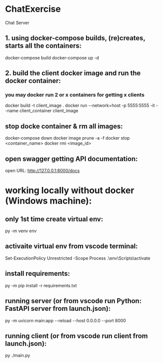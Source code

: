 # ChatExercise
Chat Server

## 1. using docker-compose builds, (re)creates, starts all the containers:
docker-compose build
docker-compose up -d

## 2. build the client docker image and run the docker container:
### you may docker run 2 or x containers for getting x clients
docker build -t client_image .
docker run --network=host -p 5555:5555 -it --name client_container client_image  

## stop docke container & rm all images:
docker-compose down
docker image prune -a -f
docker stop <container_name>
docker rmi <image_id>

## open swagger getting API documentation:
open URL: http://127.0.0.1:8000/docs

# working locally without docker (Windows  machine):

## only 1st time create virtual env:
py -m venv env

## activaite virtual env from vscode terminal:
Set-ExecutionPolicy Unrestricted -Scope Process
.\env\Scripts\activate

## install requirements:
py -m pip install -r requirements.txt

## running server (or from vscode run Python: FastAPI server from launch.json):
py -m uvicorn main:app --reload --host 0.0.0.0 --port 8000

## running client (or from vscode run client from launch.json):
py ./main.py

